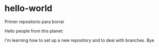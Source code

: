 # hello-world
Primer repositorio para borrar

Hello people from this planet:

I'm learning how to set up a new repository and to deal with branches.
Bye

